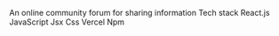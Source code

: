 An online community forum for sharing information
Tech stack
React.js
JavaScript
Jsx
Css
Vercel
Npm
